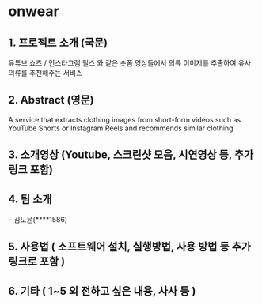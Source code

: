# onwear

## 1. 프로젝트 소개 (국문)
유튜브 쇼츠 / 인스타그램 릴스 와 같은 숏폼 영상들에서 의류 이미지를 추출하여 유사 의류를 추천해주는 서비스
## 2. Abstract (영문)
A service that extracts clothing images from short-form videos such as YouTube Shorts or Instagram Reels and recommends similar clothing
## 3. 소개영상 (Youtube, 스크린샷 모음, 시연영상 등, 추가링크 포함)
## 4. 팀 소개
– 김도윤(****1586)
## 5. 사용법 ( 소프트웨어 설치, 실행방법, 사용 방법 등 추가링크로 포함 )
## 6. 기타 ( 1~5 외 전하고 싶은 내용, 사사 등 )
